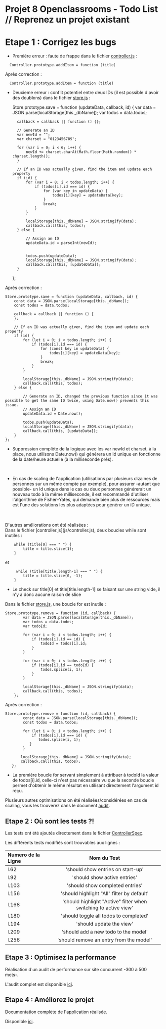 # Projet 8 Openclassrooms - Todo List // Reprenez un projet existant

# Etape 1 : Corrigez les bugs

- Première erreur : faute de frappe dans le fichier [controller.js](js/controller.js) :  

`	Controller.prototype.adddItem = function (title) 	`

Après correction :  

`	Controller.prototype.addItem = function (title) 	`

- Deuxieme erreur : conflit potentiel entre deux IDs (il est possible d'avoir des doublons) dans le fichier [store.js](js/store.js) :

    Store.prototype.save = function (updateData, callback, id) {
		var data = JSON.parse(localStorage[this._dbName]);
		var todos = data.todos;

		callback = callback || function () {};

		// Generate an ID
	    var newId = ""; 
	    var charset = "0123456789";

        for (var i = 0; i < 6; i++) {
     		newId += charset.charAt(Math.floor(Math.random() * charset.length));
		}

		// If an ID was actually given, find the item and update each property
		if (id) {
			for (var i = 0; i < todos.length; i++) {
				if (todos[i].id === id) {
					for (var key in updateData) {
						todos[i][key] = updateData[key];
					}
					break;
				}
			}

			localStorage[this._dbName] = JSON.stringify(data);
			callback.call(this, todos);
		} else {

    		// Assign an ID
			updateData.id = parseInt(newId);
    

			todos.push(updateData);
			localStorage[this._dbName] = JSON.stringify(data);
			callback.call(this, [updateData]);
		}
	};
	
Après correction :

    Store.prototype.save = function (updateData, callback, id) {
        const data = JSON.parse(localStorage[this._dbName]);
        const todos = data.todos;

        callback = callback || function () {
        };

        // If an ID was actually given, find the item and update each property
        if (id) {
            for (let i = 0; i < todos.length; i++) {
                if (todos[i].id === id) {
                    for (const key in updateData) {
                        todos[i][key] = updateData[key];
                    }
                    break;
                }
            }

            localStorage[this._dbName] = JSON.stringify(data);
            callback.call(this, todos);
        } else {

            // Generate an ID, changed the previous function since it was possible to get the same ID twice, using Date.now() prevents this issue.
            // Assign an ID
            updateData.id = Date.now();

            todos.push(updateData);
            localStorage[this._dbName] = JSON.stringify(data);
            callback.call(this, [updateData]);
        }
    };
    
- Suppression complète de la logique avec les var newId et charset, à la place, nous utilisons Date.now() qui générera un Id unique en fonctionne de la date/heure actuelle (à la milliseconde près).

<br>

- En cas de scaling de l'application (utilisations par plusieurs dizaines de personnes sur un même compte par exemple), pour assurer -autant que possible- un Id unique dans le cas ou deux personnes générerait un nouveau todo à la même milliseconde, il est recommandé d'utiliser l'algorithme de Fisher–Yates, qui demande bien plus de ressources mais est l'une des solutions les plus adaptées pour générer un iD unique.

<br>
<br>
D'autres améliorations ont été réalisées :
<br>
Dans le fichier [controller.js](js/controller.js), deux boucles while sont inutiles :
       
        while (title[0] === " ") {
            title = title.slice(1);
        }
        
et
        
         while (title[title.length-1] === " ") {
            title = title.slice(0, -1);
        }
        
- Le check sur title[0] et title[title.length-1] se faisant sur une string vide, il n'y a donc aucune raison de slice

Dans le fichier [store.js](js/store.js), une boucle for est inutile :

    Store.prototype.remove = function (id, callback) {
		    var data = JSON.parse(localStorage[this._dbName]);
		    var todos = data.todos;
		    var todoId;
		
		    for (var i = 0; i < todos.length; i++) {
		    	if (todos[i].id == id) {
			    	todoId = todos[i].id;
		    	}
		    }

		    for (var i = 0; i < todos.length; i++) {
		    	if (todos[i].id == todoId) {
			    	todos.splice(i, 1);
		    	}
		    }

	    	localStorage[this._dbName] = JSON.stringify(data);
		    callback.call(this, todos);
	    };
      
Après correction : 

    Store.prototype.remove = function (id, callback) {
            const data = JSON.parse(localStorage[this._dbName]);
            const todos = data.todos;

            for (let i = 0; i < todos.length; i++) {
                if (todos[i].id === id) {
                   todos.splice(i, 1);
               }
            }
    
           localStorage[this._dbName] = JSON.stringify(data);
           callback.call(this, todos);
       };

- La première boucle for servant simplement à attribuer à todoId la valeur de todos[i].id, celle-ci n'est pas nécessaire vu que la seconde boucle permet d'obtenir le même résultat en utilisant directement l'argument id reçu.
        
Plusieurs autres optimisations on été réalisées/considérées en cas de scaling, vous les trouverez dans le document [audit](docs/audit_todos.md).


## Etape 2 : Où sont les tests ?!

Les tests ont été ajoutés directement dans le fichier [ControllerSpec](test/ControllerSpec.js).

Les différents tests modifiés sont trouvables aux lignes :  

| Numero de la Ligne |                        Nom du Test                              |   
| :------------      |             :-------------:                                     |     
| l.62               | 'should show entries on start-up'                               | 
| l.92               | 'should show active entries'                                    | 
| l.103              | 'should show completed entries'                                 | 
| l.156              | 'should highlight "All" filter by default'                      | 
| l.168              | 'should highlight "Active" filter when switching to active view'| 
| l.180              | 'should toggle all todos to completed'                          | 
| l.194              | 'should update the view'                                        | 
| l.209              | 'should add a new todo to the model'                            | 
| l.256              | 'should remove an entry from the model'                         | 

## Etape 3 : Optimisez la performance

Réalisation d'un audit de performance sur site concurrent -300 à 500 mots-.  

L'audit complet est disponible [ici](docs/audit_concurrent.md).

## Etape 4 : Améliorez le projet

Documentation complète de l'application réalisée.  

Disponible [ici](docs/utilisation_application.md).
